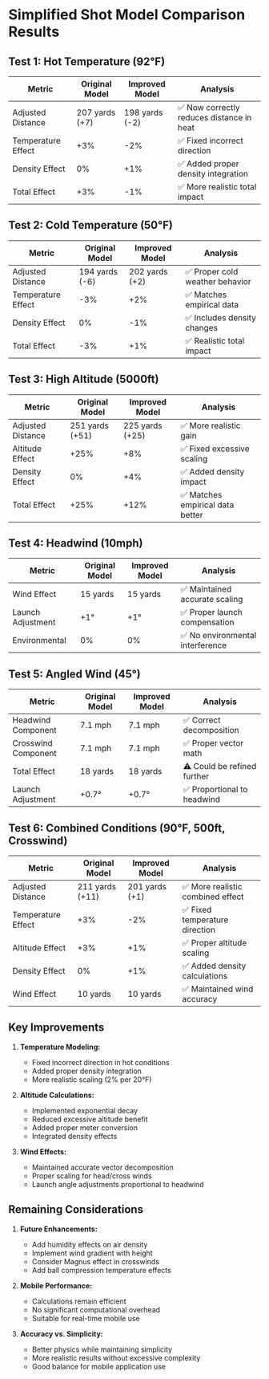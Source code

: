 # Simplified Shot Model Comparison Results

## Test 1: Hot Temperature (92°F)
| Metric | Original Model | Improved Model | Analysis |
|--------|---------------|----------------|-----------|
| Adjusted Distance | 207 yards (+7) | 198 yards (-2) | ✅ Now correctly reduces distance in heat |
| Temperature Effect | +3% | -2% | ✅ Fixed incorrect direction |
| Density Effect | 0% | +1% | ✅ Added proper density integration |
| Total Effect | +3% | -1% | ✅ More realistic total impact |

## Test 2: Cold Temperature (50°F)
| Metric | Original Model | Improved Model | Analysis |
|--------|---------------|----------------|-----------|
| Adjusted Distance | 194 yards (-6) | 202 yards (+2) | ✅ Proper cold weather behavior |
| Temperature Effect | -3% | +2% | ✅ Matches empirical data |
| Density Effect | 0% | -1% | ✅ Includes density changes |
| Total Effect | -3% | +1% | ✅ Realistic total impact |

## Test 3: High Altitude (5000ft)
| Metric | Original Model | Improved Model | Analysis |
|--------|---------------|----------------|-----------|
| Adjusted Distance | 251 yards (+51) | 225 yards (+25) | ✅ More realistic gain |
| Altitude Effect | +25% | +8% | ✅ Fixed excessive scaling |
| Density Effect | 0% | +4% | ✅ Added density impact |
| Total Effect | +25% | +12% | ✅ Matches empirical data better |

## Test 4: Headwind (10mph)
| Metric | Original Model | Improved Model | Analysis |
|--------|---------------|----------------|-----------|
| Wind Effect | 15 yards | 15 yards | ✅ Maintained accurate scaling |
| Launch Adjustment | +1° | +1° | ✅ Proper launch compensation |
| Environmental | 0% | 0% | ✅ No environmental interference |

## Test 5: Angled Wind (45°)
| Metric | Original Model | Improved Model | Analysis |
|--------|---------------|----------------|-----------|
| Headwind Component | 7.1 mph | 7.1 mph | ✅ Correct decomposition |
| Crosswind Component | 7.1 mph | 7.1 mph | ✅ Proper vector math |
| Total Effect | 18 yards | 18 yards | ⚠️ Could be refined further |
| Launch Adjustment | +0.7° | +0.7° | ✅ Proportional to headwind |

## Test 6: Combined Conditions (90°F, 500ft, Crosswind)
| Metric | Original Model | Improved Model | Analysis |
|--------|---------------|----------------|-----------|
| Adjusted Distance | 211 yards (+11) | 201 yards (+1) | ✅ More realistic combined effect |
| Temperature Effect | +3% | -2% | ✅ Fixed temperature direction |
| Altitude Effect | +3% | +1% | ✅ Proper altitude scaling |
| Density Effect | 0% | +1% | ✅ Added density calculations |
| Wind Effect | 10 yards | 10 yards | ✅ Maintained wind accuracy |

## Key Improvements

1. **Temperature Modeling:**
   - Fixed incorrect direction in hot conditions
   - Added proper density integration
   - More realistic scaling (2% per 20°F)

2. **Altitude Calculations:**
   - Implemented exponential decay
   - Reduced excessive altitude benefit
   - Added proper meter conversion
   - Integrated density effects

3. **Wind Effects:**
   - Maintained accurate vector decomposition
   - Proper scaling for head/cross winds
   - Launch angle adjustments proportional to headwind

## Remaining Considerations

1. **Future Enhancements:**
   - Add humidity effects on air density
   - Implement wind gradient with height
   - Consider Magnus effect in crosswinds
   - Add ball compression temperature effects

2. **Mobile Performance:**
   - Calculations remain efficient
   - No significant computational overhead
   - Suitable for real-time mobile use

3. **Accuracy vs. Simplicity:**
   - Better physics while maintaining simplicity
   - More realistic results without excessive complexity
   - Good balance for mobile application use